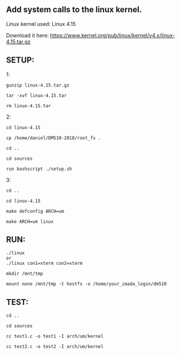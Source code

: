 Add system calls to the linux kernel.
--------------------------------------

Linux kernel used: Linux 4.15

Download it here: https://www.kernel.org/pub/linux/kernel/v4.x/linux-4.15.tar.gz

SETUP: 
---------
1:

	gunzip linux-4.15.tar.gz

	tar -xvf linux-4.15.tar

	rm linux-4.15.tar

2:

	cd linux-4.15

	cp /home/daniel/DM510-2018/root_fs .
	
	cd ..
	
	cd sources

	run bashscript ./setup.sh
	
3:

	cd ..
	
	cd linux-4.15

	make defconfig ARCH=um

	make ARCH=um linux

RUN:
--------
	./linux
    or
	./linux con1=xterm con2=xterm

	mkdir /mnt/tmp

	mount none /mnt/tmp -t hostfs -o /home/your_imada_login/dm510


TEST:
-------------
	cd ..
	
	cd sources
	
	cc test1.c -o test1 -I arch/um/kernel

	cc test2.c -o test2 -I arch/um/kernel


